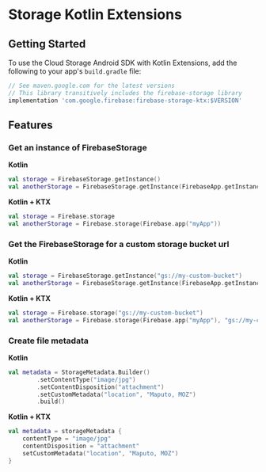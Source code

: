 # Storage Kotlin Extensions

## Getting Started

To use the Cloud Storage Android SDK with Kotlin Extensions, add the following
to your app's `build.gradle` file:

```groovy
// See maven.google.com for the latest versions
// This library transitively includes the firebase-storage library
implementation 'com.google.firebase:firebase-storage-ktx:$VERSION'
```

## Features

### Get an instance of FirebaseStorage

**Kotlin**

```kotlin
val storage = FirebaseStorage.getInstance()
val anotherStorage = FirebaseStorage.getInstance(FirebaseApp.getInstance("myApp"))
```

**Kotlin + KTX**

```kotlin
val storage = Firebase.storage
val anotherStorage = Firebase.storage(Firebase.app("myApp"))
```

### Get the FirebaseStorage for a custom storage bucket url

**Kotlin**

```kotlin
val storage = FirebaseStorage.getInstance("gs://my-custom-bucket")
val anotherStorage = FirebaseStorage.getInstance(FirebaseApp.getInstance("myApp"), "gs://my-custom-bucket")
```

**Kotlin + KTX**

```kotlin
val storage = Firebase.storage("gs://my-custom-bucket")
val anotherStorage = Firebase.storage(Firebase.app("myApp"), "gs://my-custom-bucket")
```

### Create file metadata

**Kotlin**

```kotlin
val metadata = StorageMetadata.Builder()
        .setContentType("image/jpg")
        .setContentDisposition("attachment")
        .setCustomMetadata("location", "Maputo, MOZ")
        .build()
```

**Kotlin + KTX**

```kotlin
val metadata = storageMetadata {
    contentType = "image/jpg"
    contentDisposition = "attachment"
    setCustomMetadata("location", "Maputo, MOZ")
}
```
